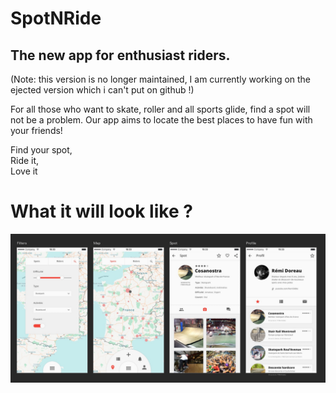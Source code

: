 # SpotNRide
## The new app for enthusiast riders.
(Note: this version is no longer maintained, I am currently working on the ejected version which i can't put on github !)

For all those who want to skate, roller and all sports glide, find a spot will not be a problem.
Our app aims to locate the best places to have fun with your friends!

Find your spot,  
Ride it,  
Love it  

# What it will look like ?

![Scrennshot](/references/Screenshot.jpg)
